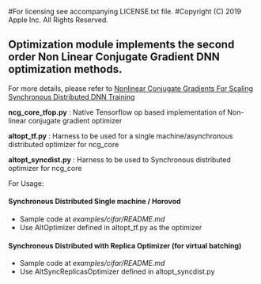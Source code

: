 #For licensing see accompanying LICENSE.txt file.
#Copyright (C) 2019 Apple Inc. All Rights Reserved.
## Optimization module implements the second order Non Linear Conjugate Gradient DNN optimization methods.
For more details, please refer to [Nonlinear Conjugate Gradients For Scaling Synchronous Distributed DNN Training](https://arxiv.org/abs/1812.02886)

**ncg_core_tfop.py** : Native Tensorflow op based implementation of Non-linear conjugate gradient optimizer

**altopt_tf.py** : Harness to be used for a single machine/asynchronous distributed optimizer for ncg_core

**altopt_syncdist.py** : Harness to be used to Synchronous distributed optimizer for ncg_core

For Usage: 

#### Synchronous Distributed Single machine / Horovod
  * Sample code at *examples/cifar/README.md*
  * Use AltOptimizer defined in altopt_tf.py as the optimizer

#### Synchronous Distributed with Replica Optimizer (for virtual batching)
  * Sample code at *examples/cifar/README.md*
  * Use AltSyncReplicasOptimizer defined in altopt_syncdist.py